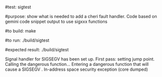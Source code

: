 #test:  sigtest 

#purpose:   show what is needed to add a cheri fault handler.  Code based on gemini code snippet output to use sigxxx functions

#to build:
make 

#to run:
./build/sigtest


#expected result:
./build/sigtest

Signal handler for SIGSEGV has been set up.
First pass: setting jump point.
Calling the dangerous function...
Entering a dangerous function that will cause a SIGSEGV .
In-address space security exception (core dumped)




